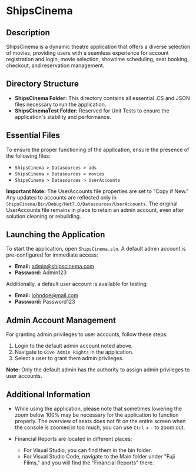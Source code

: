 # ShipsCinema

## Description
ShipsCinema is a dynamic theatre application that offers a diverse selection of movies, providing users with a seamless experience for account registration and login, movie selection, showtime scheduling, seat booking, checkout, and reservation management.

## Directory Structure
- **ShipsCinema Folder:** This directory contains all essential .CS and JSON files necessary to run the application.
- **ShipsCinemaTest Folder:** Reserved for Unit Tests to ensure the application's stability and performance.

## Essential Files
To ensure the proper functioning of the application, ensure the presence of the following files:
- `ShipsCinema > Datasources > ads`
- `ShipsCinema > Datasources > movies`
- `ShipsCinema > Datasources > UserAccounts`

**Important Note:** The UserAccounts file properties are set to "Copy if New." Any updates to accounts are reflected only in `ShipsCinema/Bin/Debug/Net7.0/Datasources/UserAccounts`. The original UserAccounts file remains in place to retain an admin account, even after solution cleaning or rebuilding.

## Launching the Application
To start the application, open `ShipsCinema.sln`. A default admin account is pre-configured for immediate access:

- **Email:** admin@shipscinema.com
- **Password:** Admin123

Additionally, a default user account is available for testing:

- **Email:** johndoe@mail.com
- **Password:** Password123

## Admin Account Management
For granting admin privileges to user accounts, follow these steps:

1. Login to the default admin account noted above.
2. Navigate to `Give Admin Rights` in the application.
3. Select a user to grant them admin privileges.

**Note:** Only the default admin has the authority to assign admin privileges to user accounts.

## Additional Information
- While using the application, please note that sometimes lowering the zoom below 100% may be necessary for the application to function properly. The overview of seats does not fit on the entire screen when the console is zoomed in too much, you can use `Ctrl` + `-` to zoom out.  

- Financial Reports are located in different places:
  - For Visual Studio, you can find them in the bin folder.
  - For Visual Studio Code, navigate to the Main folder under "Fuji Films," and you will find the "Financial Reports" there.

